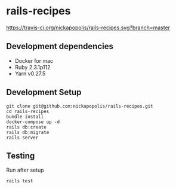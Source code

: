 # rails-recipes

https://travis-ci.org/nickapopolis/rails-recipes.svg?branch=master

## Development dependencies
  * Docker for mac
  * Ruby 2.3.1p112
  * Yarn v0.27.5

## Development Setup
```
git clone git@github.com:nickapopolis/rails-recipes.git
cd rails-recipes
bundle install
docker-compose up -d
rails db:create
rails db:migrate
rails server
```

## Testing 
Run after setup
```
rails test
```

